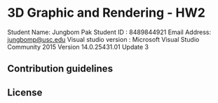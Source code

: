 # 3D Graphic and Rendering - HW2

Student Name: Jungbom Pak
Student ID : 8489844921
Email Address: jungbomp@usc.edu
Visual studio version : Microsoft Visual Studio Community 2015 Version 14.0.25431.01 Update 3

## Contribution guidelines

## License
